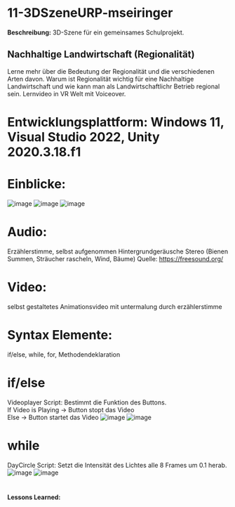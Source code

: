 # 11-3DSzeneURP-mseiringer

**Beschreibung:** 3D-Szene für ein gemeinsames Schulprojekt.

## Nachhaltige Landwirtschaft (Regionalität)
Lerne mehr über die Bedeutung der Regionalität und
die verschiedenen Arten davon. Warum ist Regionalität wichtig für eine Nachhaltige Landwirtschaft und wie kann man als Landwirtschaftlichr Betrieb regional sein. Lernvideo in VR Welt mit Voiceover. 

# Entwicklungsplattform: Windows 11, Visual Studio 2022, Unity 2020.3.18.f1

# Einblicke:
![image](https://github.com/4ahmns-2223-Sosem/11-3DSzeneURP-mseiringer/assets/90834304/1c6d8a66-470d-453f-8645-40dbe0c4acf5)
![image](https://github.com/4ahmns-2223-Sosem/11-3DSzeneURP-mseiringer/assets/90834304/7d9dbe62-5626-44e2-adaa-9356ae798cd6)
![image](https://github.com/4ahmns-2223-Sosem/11-3DSzeneURP-mseiringer/assets/90834304/611c04fa-1b08-435e-9be2-461c59e3501d)

# Audio:
Erzählerstimme, selbst aufgenommen
Hintergrundgeräusche Stereo (Bienen Summen, Sträucher rascheln, Wind, Bäume)
Quelle: https://freesound.org/

# Video:
selbst gestaltetes Animationsvideo mit untermalung durch erzählerstimme

# Syntax Elemente:
if/else, while, for, Methodendeklaration

# if/else
Videoplayer Script: Bestimmt die Funktion des Buttons. <br>
If Video is Playing -> Button stopt das Video <br>
Else -> Button startet das Video
![image](https://github.com/4ahmns-2223-Sosem/11-3DSzeneURP-mseiringer/assets/90834304/a7976ed9-7be6-49c6-b491-95a6fd01d71c)
![image](https://github.com/4ahmns-2223-Sosem/11-3DSzeneURP-mseiringer/assets/90834304/b4daf7a4-9fb7-4e11-8373-e17e1dfb356c)

# while
DayCircle Script: Setzt die Intensität des Lichtes alle 8 Frames um 0.1 herab. <br>
![image](https://github.com/4ahmns-2223-Sosem/11-3DSzeneURP-mseiringer/assets/90834304/787d3a43-b515-4527-8830-2bd5386d99b6)
![image](https://github.com/4ahmns-2223-Sosem/11-3DSzeneURP-mseiringer/assets/90834304/b16a78cb-60fe-40be-8ed1-22cc86fd3262)

#


**Lessons Learned:**
